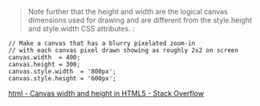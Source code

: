 
> Note further that the height and width are the logical canvas dimensions used for drawing and are different from the style.height and style.width CSS attributes.
:

```
// Make a canvas that has a blurry pixelated zoom-in
// with each canvas pixel drawn showing as roughly 2x2 on screen
canvas.width  = 400;
canvas.height = 300; 
canvas.style.width  = '800px';
canvas.style.height = '600px';
```

[html - Canvas width and height in HTML5 - Stack Overflow](https://stackoverflow.com/questions/4938346/canvas-width-and-height-in-html5)
